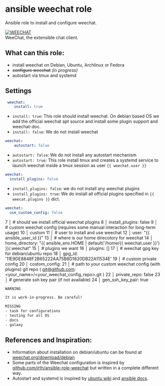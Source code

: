  ansible weechat role
==========================
Ansible role to install and configure weechat.

[![WEECHAT](https://weechat.org/media/images/weechat_logo_large.png)](https://weechat.org/)
<br/>WeeChat, the extensible chat client.

 What can this role:
-----------------
 - install weechat on Debian, Ubuntu, Archlinux or Fedora
 - ~~configure weechat~~ *(in progress)*
 - autostart via tmux and systemd

 Settings
----------

```yaml
 weechat:
    install: true
```
+ ``install: true``: This role should install weechat. On debian based OS we add the official weechat apt source and install some plugin support and weechat-doc.
+ ``install: false``: We do not install weechat

```yaml 
weechat:
    autostart: false
```
+ ``autostart: false``: We do not install any autostart mechanism
+ ``autostart: true``: This role install tmux and creates a systemd service to launch weechat inside a tmux session as user ``{{ weechat.user }}``

```yaml
weechat:
  install_plugins: false
```
+ ``install_plugins: false``: we do not install any weechat plugins
+ ``install_plugins: true``: We do install all official plugins specified in ``{{ weecat.plugins }}`` dict.

```yaml
weechat:
  use_custom_config: false
```

   7   │   # should we install official weechat plugins
   8   │   install_plugins: false
   9   │   # custom weechat config (requires some manual interaction for long-term usage)
  10   │   custom
  11   │   # user to install and use weechat
  12   │   user: "{{ ansible_user_id }}"
  13   │   # where is our home direcotory for weechat
  14   │   home_directory: "{{ ansible_env.HOME | default('/home/{{ weechat.user }}') }}/.weechat"
  15   │   # plugins we want
  16   │   plugins: []
  17   │   # weechat gpg key for debian/ubuntu repo
  18   │   gpg_id: '11E9DE8848F2B65222AA75B8D1820DB22A11534E'
  19   │   # custom private config
  20   │   costom_config:
  21   │     # path to your custom weechat config (with plugins) git repo ( git@github.com:<your_name>/<your_weechat_config_repo>.git )
  22   │     private_repo: false
  23   │     # generate ssh key pair (if not available)
  24   │     gen_ssh_key_pair: true



```txt
WARNING

It is work-in-progress. Be careful!

MISSING
- task for configurations
- testing for all OS
- docs
- galaxy
```

 References and Inspiration:
----------------------
 + Information about installation on debian/ubuntu can be found at [weechat.org/download/debian](https://weechat.org/download/debian/)
 + Some parts of the Weechat configuration is inspired by [github.com/irth/ansible-role-weechat](https://github.com/irth/ansible-role-weechat.git) but written in a complete different way.
 + Autostart and systemd is inspired by [ubuntu wiki](https://wiki.ubuntuusers.de/Howto/systemd_Service_Unit_Beispiel/) and [ansible docs](https://docs.ansible.com/ansible/latest/modules/systemd_module.html).
